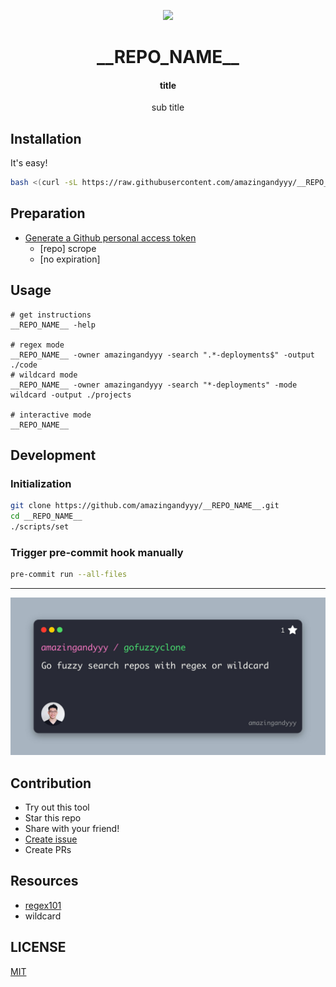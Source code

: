 <p styles="font-size: 20rem" align="center">
    <img styles="margin: 0px" width="350px" src="https://i.giphy.com/media/NytMLKyiaIh6VH9SPm/giphy.webp" />
</p>
<h1 align="center">
__REPO_NAME__
</h1>
<h4 align="center">
title
</h4>
<p align="center">
sub title
</p>

## Installation

It's easy!

```sh
bash <(curl -sL https://raw.githubusercontent.com/amazingandyyy/__REPO_NAME__/main/scripts/install.sh)
```

## Preparation

- [Generate a Github personal access token](https://github.com/settings/tokens/new?scopes=repo&description=__REPO_NAME__-cli)
  - [repo] scrope
  - [no expiration]

## Usage

```
# get instructions
__REPO_NAME__ -help

# regex mode
__REPO_NAME__ -owner amazingandyyy -search ".*-deployments$" -output ./code
# wildcard mode
__REPO_NAME__ -owner amazingandyyy -search "*-deployments" -mode wildcard -output ./projects

# interactive mode
__REPO_NAME__
```

## Development

### Initialization

```sh
git clone https://github.com/amazingandyyy/__REPO_NAME__.git
cd __REPO_NAME__
./scripts/set
```

### Trigger pre-commit hook manually

```sh
pre-commit run --all-files
```

---

![banner](assets/repo-banner.jpg)

## Contribution

- Try out this tool
- Star this repo
- Share with your friend!
- [Create issue](https://github.com/amazingandyyy/__REPO_NAME__/issues/new)
- Create PRs

## Resources

- [regex101](http://regex101.com)
- wildcard

## LICENSE

[MIT](LICENSE)
